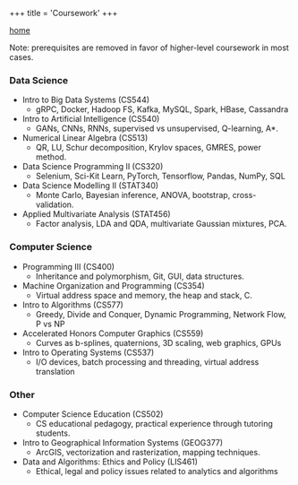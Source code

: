 +++
title = 'Coursework'
+++

<a href="../index.html">home</a>

<link rel="stylesheet" href="../style.css">

Note: prerequisites are removed in favor of higher-level coursework in most cases. 

### Data Science
- Intro to Big Data Systems (CS544)
  - gRPC, Docker, Hadoop FS, Kafka, MySQL, Spark, HBase, Cassandra
- Intro to Artificial Intelligence (CS540)
  - GANs, CNNs, RNNs, supervised vs unsupervised, Q-learning, A*.
- Numerical Linear Algebra (CS513)
  - QR, LU, Schur decomposition, Krylov spaces, GMRES, power method.
- Data Science Programming II (CS320)
  - Selenium, Sci-Kit Learn, PyTorch, Tensorflow, Pandas, NumPy, SQL
- Data Science Modelling II (STAT340)
  - Monte Carlo, Bayesian inference, ANOVA, bootstrap, cross-validation.
- Applied Multivariate Analysis (STAT456)
  - Factor analysis, LDA and QDA, multivariate Gaussian mixtures, PCA. 

### Computer Science
- Programming III (CS400)
  - Inheritance and polymorphism, Git, GUI, data structures.
- Machine Organization and Programming (CS354)
  - Virtual address space and memory, the heap and stack, C.
- Intro to Algorithms (CS577)
  - Greedy, Divide and Conquer, Dynamic Programming, Network Flow, P vs NP
- Accelerated Honors Computer Graphics (CS559)
  - Curves as b-splines, quaternions, 3D scaling, web graphics, GPUs
- Intro to Operating Systems (CS537)
  - I/O devices, batch processing and threading, virtual address translation

### Other
- Computer Science Education (CS502)
  - CS educational pedagogy, practical experience through tutoring students.
- Intro to Geographical Information Systems (GEOG377)
  - ArcGIS, vectorization and rasterization, mapping techniques.
- Data and Algorithms: Ethics and Policy (LIS461)
  - Ethical, legal and policy issues related to analytics and algorithms
